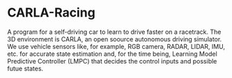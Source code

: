 # CARLA-Racing
A program for a self-driving car to learn to drive faster on a racetrack. The 3D environment is CARLA, an open soource autonomous driving simulator. We use vehicle sensors like, for example, RGB camera, RADAR, LIDAR, IMU, etc. for accurate state estimation and, for the time being, Learning Model Predictive Controller (LMPC) that decides the control inputs and possible futue states.
